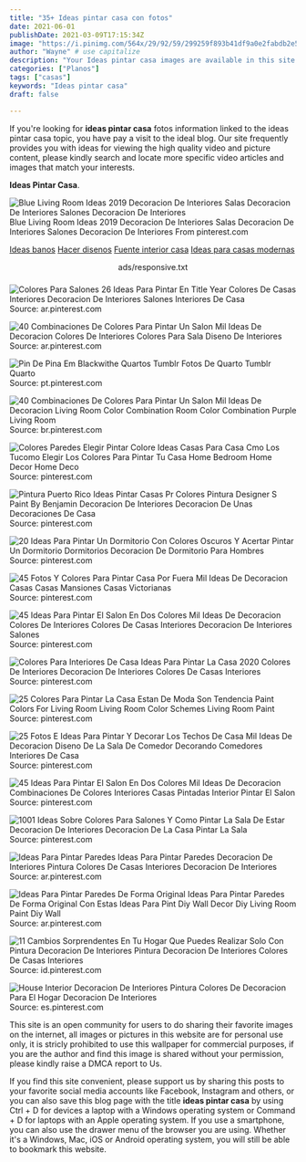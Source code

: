 ```yaml
---
title: "35+ Ideas pintar casa con fotos"
date: 2021-06-01
publishDate: 2021-03-09T17:15:34Z
image: "https://i.pinimg.com/564x/29/92/59/299259f893b41df9a0e2fabdb2e552fd.jpg"
author: "Wayne" # use capitalize
description: "Your Ideas pintar casa images are available in this site. Ideas pintar casa are a topic that is being searched for and liked by netizens today. You can Download the Ideas pintar casa files here. Download all royalty-free vectors."
categories: ["Planos"]
tags: ["casas"]
keywords: "Ideas pintar casa"
draft: false

---
```


If you're looking for **ideas pintar casa** fotos information linked to the ideas pintar casa topic, you have pay a visit to the ideal  blog.  Our site frequently  provides you with  ideas  for viewing  the high  quality video and picture  content, please kindly search and locate more specific video articles and images  that match your interests.

**Ideas Pintar Casa**. 

![Blue Living Room Ideas 2019 Decoracion De Interiores Salas Decoracion De Interiores Salones Decoracion De Interiores](https://i.pinimg.com/originals/48/da/82/48da82ff8e55951f3a776d79c15489ff.jpg "Blue Living Room Ideas 2019 Decoracion De Interiores Salas Decoracion De Interiores Salones Decoracion De Interiores")
Blue Living Room Ideas 2019 Decoracion De Interiores Salas Decoracion De Interiores Salones Decoracion De Interiores From pinterest.com

[Ideas banos](/ideas-banos/)
[Hacer disenos](/hacer-disenos/)
[Fuente interior casa](/fuente-interior-casa/)
[Ideas para casas modernas](/ideas-para-casas-modernas/)
<div class="d-block p-4">
<center><noscript><span>ads/responsive.txt</span></noscript></center>
</div>


### 

 


![Colores Para Salones 26 Ideas Para Pintar En Title Year Colores De Casas Interiores Decoracion De Interiores Salones Interiores De Casa](https://i.pinimg.com/564x/7c/d2/51/7cd25162cbc0dbcfb1d3dcabc6e26df7.jpg "Colores Para Salones 26 Ideas Para Pintar En Title Year Colores De Casas Interiores Decoracion De Interiores Salones Interiores De Casa")
Source: ar.pinterest.com

 

![40 Combinaciones De Colores Para Pintar Un Salon Mil Ideas De Decoracion Colores De Interiores Colores Para Sala Diseno De Interiores](https://i.pinimg.com/originals/08/44/9c/08449cd85aedb8459b9e0e6730054db8.jpg "40 Combinaciones De Colores Para Pintar Un Salon Mil Ideas De Decoracion Colores De Interiores Colores Para Sala Diseno De Interiores")
Source: ar.pinterest.com

 

![Pin De Pina Em Blackwithe Quartos Tumblr Fotos De Quarto Tumblr Quarto](https://i.pinimg.com/564x/9b/85/10/9b85109736bf3ab6579ffca33c9b8ecf.jpg "Pin De Pina Em Blackwithe Quartos Tumblr Fotos De Quarto Tumblr Quarto")
Source: pt.pinterest.com

 

![40 Combinaciones De Colores Para Pintar Un Salon Mil Ideas De Decoracion Living Room Color Combination Room Color Combination Purple Living Room](https://i.pinimg.com/736x/c0/11/26/c0112665ef15064bc2a6dd22abf21acf.jpg "40 Combinaciones De Colores Para Pintar Un Salon Mil Ideas De Decoracion Living Room Color Combination Room Color Combination Purple Living Room")
Source: br.pinterest.com

 

![Colores Paredes Elegir Pintar Colore Ideas Casas Para Casa Cmo Los Tucomo Elegir Los Colores Para Pintar Tu Casa Home Bedroom Home Decor Home Deco](https://i.pinimg.com/originals/b6/87/14/b6871477cd73fecf3b9294d0ddec8a93.png "Colores Paredes Elegir Pintar Colore Ideas Casas Para Casa Cmo Los Tucomo Elegir Los Colores Para Pintar Tu Casa Home Bedroom Home Decor Home Deco")
Source: pinterest.com

 

![Pintura Puerto Rico Ideas Pintar Casas Pr Colores Pintura Designer S Paint By Benjamin Decoracion De Interiores Decoracion De Unas Decoraciones De Casa](https://i.pinimg.com/originals/77/cd/27/77cd2778cf1b7ea0f7779d711850d5ea.jpg "Pintura Puerto Rico Ideas Pintar Casas Pr Colores Pintura Designer S Paint By Benjamin Decoracion De Interiores Decoracion De Unas Decoraciones De Casa")
Source: pinterest.com

 

![20 Ideas Para Pintar Un Dormitorio Con Colores Oscuros Y Acertar Pintar Un Dormitorio Dormitorios Decoracion De Dormitorio Para Hombres](https://i.pinimg.com/736x/3d/f4/bf/3df4bf72f008fc703d25431c54773fd3.jpg "20 Ideas Para Pintar Un Dormitorio Con Colores Oscuros Y Acertar Pintar Un Dormitorio Dormitorios Decoracion De Dormitorio Para Hombres")
Source: pinterest.com

 

![45 Fotos Y Colores Para Pintar Casa Por Fuera Mil Ideas De Decoracion Casas Casas Mansiones Casas Victorianas](https://i.pinimg.com/736x/3a/31/91/3a319126c2a32a1a9553764d70d179ee.jpg "45 Fotos Y Colores Para Pintar Casa Por Fuera Mil Ideas De Decoracion Casas Casas Mansiones Casas Victorianas")
Source: pinterest.com

 

![45 Ideas Para Pintar El Salon En Dos Colores Mil Ideas De Decoracion Colores De Interiores Colores De Casas Interiores Decoracion De Interiores Salones](https://i.pinimg.com/originals/e0/81/df/e081dfd490451380450db2d748e9e4d4.jpg "45 Ideas Para Pintar El Salon En Dos Colores Mil Ideas De Decoracion Colores De Interiores Colores De Casas Interiores Decoracion De Interiores Salones")
Source: pinterest.com

 

![Colores Para Interiores De Casa Ideas Para Pintar La Casa 2020 Colores De Interiores Decoracion De Interiores Colores De Casas Interiores](https://i.pinimg.com/originals/c4/9d/f3/c49df3a64822614041bd6a5a097eaf35.jpg "Colores Para Interiores De Casa Ideas Para Pintar La Casa 2020 Colores De Interiores Decoracion De Interiores Colores De Casas Interiores")
Source: pinterest.com

 

![25 Colores Para Pintar La Casa Estan De Moda Son Tendencia Paint Colors For Living Room Living Room Color Schemes Living Room Paint](https://i.pinimg.com/736x/d4/c6/f5/d4c6f52e9a287ae691b13bb068ef0085.jpg "25 Colores Para Pintar La Casa Estan De Moda Son Tendencia Paint Colors For Living Room Living Room Color Schemes Living Room Paint")
Source: pinterest.com

 

![25 Fotos E Ideas Para Pintar Y Decorar Los Techos De Casa Mil Ideas De Decoracion Diseno De La Sala De Comedor Decorando Comedores Interiores De Casa](https://i.pinimg.com/736x/84/a5/2a/84a52a68545d9d56d0b19a9e8b6f886a.jpg "25 Fotos E Ideas Para Pintar Y Decorar Los Techos De Casa Mil Ideas De Decoracion Diseno De La Sala De Comedor Decorando Comedores Interiores De Casa")
Source: pinterest.com

 

![45 Ideas Para Pintar El Salon En Dos Colores Mil Ideas De Decoracion Combinaciones De Colores Interiores Casas Pintadas Interior Pintar El Salon](https://i.pinimg.com/originals/b7/6d/97/b76d97919c4e59f9ca4c9f61f8d6ffd9.jpg "45 Ideas Para Pintar El Salon En Dos Colores Mil Ideas De Decoracion Combinaciones De Colores Interiores Casas Pintadas Interior Pintar El Salon")
Source: pinterest.com

 

![1001 Ideas Sobre Colores Para Salones Y Como Pintar La Sala De Estar Decoracion De Interiores Decoracion De La Casa Pintar La Sala](https://i.pinimg.com/736x/58/ca/3a/58ca3a044b9d20f4649600d46fe26b3c.jpg "1001 Ideas Sobre Colores Para Salones Y Como Pintar La Sala De Estar Decoracion De Interiores Decoracion De La Casa Pintar La Sala")
Source: pinterest.com

 

![Ideas Para Pintar Paredes Ideas Para Pintar Paredes Decoracion De Interiores Pintura Colores De Casas Interiores Decoracion De Interiores](https://i.pinimg.com/564x/a3/e8/9a/a3e89ac380ad828f6c25ed17793c3b65.jpg "Ideas Para Pintar Paredes Ideas Para Pintar Paredes Decoracion De Interiores Pintura Colores De Casas Interiores Decoracion De Interiores")
Source: ar.pinterest.com

 

![Ideas Para Pintar Paredes De Forma Original Ideas Para Pintar Paredes De Forma Original Con Estas Ideas Para Pint Diy Wall Decor Diy Living Room Paint Diy Wall](https://i.pinimg.com/564x/84/0c/ca/840ccaa3f55ccc161362cd809bdb239f.jpg "Ideas Para Pintar Paredes De Forma Original Ideas Para Pintar Paredes De Forma Original Con Estas Ideas Para Pint Diy Wall Decor Diy Living Room Paint Diy Wall")
Source: ar.pinterest.com

 

![11 Cambios Sorprendentes En Tu Hogar Que Puedes Realizar Solo Con Pintura Decoracion De Interiores Pintura Decoracion De Interiores Colores De Casas Interiores](https://i.pinimg.com/originals/bc/ff/7e/bcff7efc90922173dc16af1217e5e212.jpg "11 Cambios Sorprendentes En Tu Hogar Que Puedes Realizar Solo Con Pintura Decoracion De Interiores Pintura Decoracion De Interiores Colores De Casas Interiores")
Source: id.pinterest.com

 

![House Interior Decoracion De Interiores Pintura Colores De Decoracion Para El Hogar Decoracion De Interiores](https://i.pinimg.com/564x/29/92/59/299259f893b41df9a0e2fabdb2e552fd.jpg "House Interior Decoracion De Interiores Pintura Colores De Decoracion Para El Hogar Decoracion De Interiores")
Source: es.pinterest.com

 

This site is an open community for users to do sharing their favorite images on the internet, all images or pictures in this website are for personal use only, it is stricly prohibited to use this wallpaper for commercial purposes, if you are the author and find this image is shared without your permission, please kindly raise a DMCA report to Us.

If you find this site convenient, please support us by sharing this posts to your favorite social media accounts like Facebook, Instagram and others, or you can also save this blog page with the title **ideas pintar casa** by using Ctrl + D for devices a laptop with a Windows operating system or Command + D for laptops with an Apple operating system. If you use a smartphone, you can also use the drawer menu of the browser you are using. Whether it's a Windows, Mac, iOS or Android operating system, you will still be able to bookmark this website.
